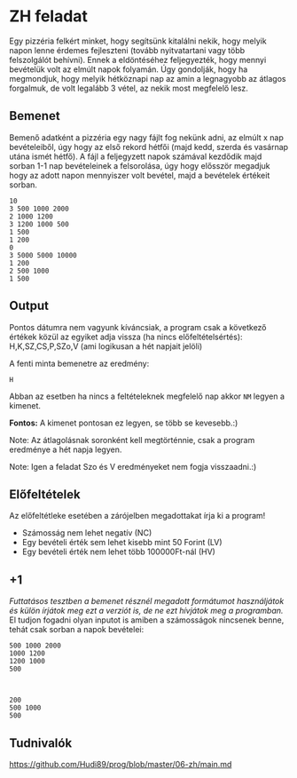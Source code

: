 # ZH feladat
Egy pizzéria felkért minket, hogy segítsünk kitalálni nekik, hogy melyik napon lenne érdemes fejleszteni (tovább nyitvatartani vagy több felszolgálót behívni). Ennek a eldöntéséhez feljegyezték, hogy mennyi bevételük volt az elmúlt napok folyamán. Úgy gondolják, hogy ha megmondjuk, hogy melyik hétköznapi nap az amin a legnagyobb az átlagos forgalmuk, de volt legalább 3 vétel, az nekik most megfelelő lesz.

## Bemenet

Bemenő adatként a pizzéria egy nagy fájlt fog nekünk adni, az elmúlt x nap bevételeiből, úgy hogy az első rekord hétfői (majd kedd, szerda és vasárnap utána ismét hétfő).
A fájl a feljegyzett napok számával kezdődik majd sorban 1-1 nap bevételeinek a felsorolása, úgy hogy elősször megadjuk hogy az adott napon mennyiszer volt bevétel, majd a bevételek értékeit sorban.
```
10
3 500 1000 2000
2 1000 1200
3 1200 1000 500
1 500
1 200
0
3 5000 5000 10000
1 200
2 500 1000 
1 500
```
## Output

Pontos dátumra nem vagyunk kíváncsiak, a program csak a következő értékek közül az egyiket adja vissza (ha nincs előfeltételsértés):
H,K,SZ,CS,P,SZo,V (ami logikusan a hét napjait jelöli)

A fenti minta bemenetre az eredmény:
```
H
```

Abban az esetben ha nincs a feltételeknek megfelelő nap akkor ```NM``` legyen a kimenet.

**Fontos:** A kimenet pontosan ez legyen, se több se kevesebb.:)

Note: Az átlagolásnak soronként kell megtörténnie, csak a program eredménye a hét napja legyen.

Note: Igen a feladat Szo és V eredményeket nem fogja visszaadni.:)

## Előfeltételek

Az előfeltétleke esetében a zárójelben megadottakat írja ki a program!

* Számosság nem lehet negatív (NC)
* Egy bevételi érték sem lehet kisebb mint 50 Forint (LV)
* Egy bevételi érték nem lehet több 100000Ft-nál (HV)

## +1 

*Futtatásos tesztben a bemenet résznél megadott formátumot használjátok és külön írjátok meg ezt a verziót is, de ne ezt hívjátok meg a programban.*
El tudjon fogadni olyan inputot is amiben a számosságok nincsenek benne, tehát csak sorban a napok bevételei:
```
500 1000 2000
1000 1200
1200 1000
500



200
500 1000 
500
```
## Tudnivalók

https://github.com/Hudi89/prog/blob/master/06-zh/main.md
